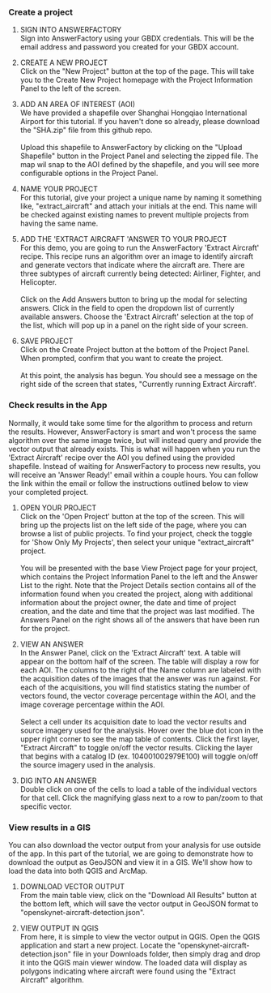 ### Create a project
1. SIGN INTO ANSWERFACTORY<br/>
Sign into AnswerFactory using your GBDX credentials. This will be the email address and password you created for your GBDX account. 

2. CREATE A NEW PROJECT<br/>
Click on the "New Project" button at the top of the page. This will take you to the Create New Project homepage with the Project Information Panel to the left of the screen.

3. ADD AN AREA OF INTEREST (AOI)<br/>
We have provided a shapefile over Shanghai Hongqiao International Airport for this tutorial. If you haven't done so already, please download the "SHA.zip" file from this github repo. <br/> <br/> Upload this shapefile to AnswerFactory by clicking on the "Upload Shapefile" button in the Project Panel and selecting the zipped file. The map wil snap to the AOI defined by the shapefile, and you will see more configurable options in the Project Panel.  

4. NAME YOUR PROJECT<br/>
For this tutorial, give your project a unique name by naming it something like, "extract_aircraft" and attach your initials at the end. This name will be checked against existing names to prevent multiple projects from having the same name. 

5. ADD THE 'EXTRACT AIRCRAFT 'ANSWER TO YOUR PROJECT<br/>
For this demo, you are going to run the AnswerFactory 'Extract Aircraft' recipe. This recipe runs an algorithm over an image to identify aircraft and generate vectors that indicate where the aircraft are. There are three subtypes of aircraft currently being detected: Airliner, Fighter, and Helicopter. <br/> <br/> Click on the Add Answers button to bring up the modal for selecting answers. Click in the field to open the dropdown list of currently available answers. Choose the 'Extract Aircraft' selection at the top of the list, which will pop up in a panel on the right side of your screen. 

6. SAVE PROJECT<br/>
Click on the Create Project button at the bottom of the Project Panel. When prompted, confirm that you want to create the project. <br/> <br/> At this point, the analysis has begun. You should see a message on the right side of the screen that states, "Currently running Extract Aircraft'.

### Check results in the App
Normally, it would take some time for the algorithm to process and return the results. However, AnswerFactory is smart and won't process the same algorithm over the same image twice, but will instead query and provide the vector output that already exists. This is what will happen when you run the 'Extract Aircraft' recipe over the AOI you defined using the provided shapefile. Instead of waiting for AnswerFactory to process new results, you will receive an 'Answer Ready!' email within a couple hours. You can follow the link within the email or follow the instructions outlined below to view your completed project.

1. OPEN YOUR PROJECT<br/>
Click on the 'Open Project' button at the top of the screen. This will bring up the projects list on the left side of the page, where you can browse a list of public projects. To find your project, check the toggle for 'Show Only My Projects', then select your unique "extract_aircraft" project. <br/> <br/> You will be presented with the base View Project page for your project, which contains the Project Information Panel to the left and the Answer List to the right. Note that the Project Details section contains all of the information found when you created the project, along with additional information about the project owner, the date and time of project creation, and the date and time that the project was last modified. The Answers Panel on the right shows all of the answers that have been run for the project. 

2. VIEW AN ANSWER<br/> 
In the Answer Panel, click on the 'Extract Aircraft' text. A table will appear on the bottom half of the screen. The table will display a row for each AOI. The columns to the right of the Name column are labeled with the acquisition dates of the images that the answer was run against. For each of the acquisitions, you will find statistics stating the number of vectors found, the vector coverage percentage within the AOI, and the image coverage percentage within the AOI. <br/> <br/> Select a cell under its acquisition date to load the vector results and source imagery used for the analysis. Hover over the blue dot icon in the upper right corner to see the map table of contents. Click the first layer, "Extract Aircraft" to toggle on/off the vector results. Clicking the layer that begins with a catalog ID (ex. 104001002979E100) will toggle on/off the source imagery used in the analysis.  

3. DIG INTO AN ANSWER<br/>
Double click on one of the cells to load a table of the individual vectors for that cell. Click the magnifying glass next to a row to pan/zoom to that specific vector.

### View results in a GIS 
You can also download the vector output from your analysis for use outside of the app. In this part of the tutorial, we are going to demonstrate how to download the output as GeoJSON and view it in a GIS. We'll show how to load the data into both QGIS and ArcMap. <br/> 

1. DOWNLOAD VECTOR OUTPUT<br/>
From the main table view, click on the "Download All Results" button at the bottom left, which will save the vector output in GeoJSON format to "openskynet-aircraft-detection.json". 

2. VIEW OUTPUT IN QGIS<br/>
From here, it is simple to view the vector output in QGIS. Open the QGIS application and start a new project. Locate the "openskynet-aircraft-detection.json" file in your Downloads folder, then simply drag and drop it into the QGIS main viewer window. The loaded data will display as polygons indicating where aircraft were found using the "Extract Aircraft" algorithm.  

